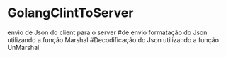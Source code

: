 # GolangClintToServer
envio de Json do client para o server
#de envio formatação do Json utilizando a função Marshal 
#Decodificação do Json utilizando a função UnMarshal 
